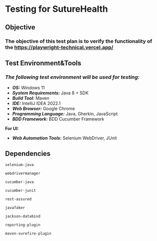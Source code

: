 # Testing for SutureHealth

## Objective

### The objective of this test plan is to verify the functionality of the https://playwright-technical.vercel.app/

## Test Environment&Tools
### _The following test environment will be used for testing:_

- _**OS:**_ Windows 11
- _**System Requirements:**_ Java 8 + SDK
- _**Build Tool:**_ Maven
- _**IDE:**_ IntelliJ IDEA 2022.1
- _**Web Browser:**_ Google Chrome
- _**Programming Language:**_ Java, Gherkin, JavaScript
- _**BDD Framework:**_ BDD Cucumber Framework


**For UI:**
- _**Web Automation Tools:**_  Selenium WebDriver, JUnit

## Dependencies
```selenium-java```

```webdrivermanager```

```cucumber-java```

```cucumber-junit```

```rest-assured```

```javafaker```

```jackson-databind```

```reporting-plugin```

```maven-surefire-plugin```



